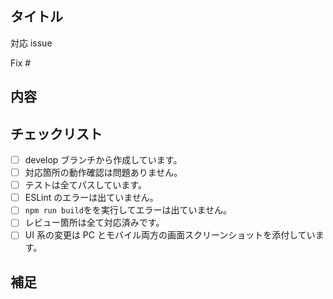 ## タイトル

<!--
PRのタイトルを記載してください。
例：ログイン機能を作成
-->

対応 issue

<!--
対応するissue番号を記載してください。PRがマージされると自動でissueもクローズされます。
例：Fix #1
-->

Fix #

## 内容

<!--
やったことを記載してください。
例：NextAuthを使ってログイン機能を実装しました。
-->

## チェックリスト

- [ ] develop ブランチから作成しています。
- [ ] 対応箇所の動作確認は問題ありません。
- [ ] テストは全てパスしています。
- [ ] ESLint のエラーは出ていません。
- [ ] `npm run build`をを実行してエラーは出ていません。
- [ ] レビュー箇所は全て対応済みです。
- [ ] UI 系の変更は PC とモバイル両方の画面スクリーンショットを添付しています。

## 補足

<!--
補足情報があれば記載してください。
-->
